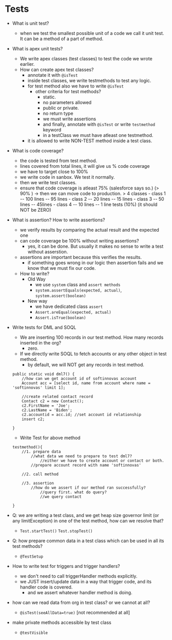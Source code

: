# Tests

- What is unit test?
    - when we test the smallest possible unit of a code we call it unit test. It can be a method of a part of method.
- What is apex unit tests?
    - We write apex classes (test classes) to test the code we wrote earlier.
    - How can create apex test classes?
        - annotate it with `@isTest`
        - inside test classes, we write testmethods to test any logic.
        - for test method also we have to write `@isTest`
            - other criteria for test methods?
                - static. 
                - no parameters allowed
                - public or private.
                - no return type
                - we must write assertions
                - and finally, annotate with `@isTest` or write `testmethod` keyword
                - in a testClass we must have atleast one testmethod.
        - it is allowed to write NON-TEST method inside a test class.
- What is code coverage?
    - the code is tested from test method. 
    - lines covered from total lines, it will give us % code coverage
    - we have to target close to 100%
    - we write code in sanbox. We test it normally.
    - then we write test classes.
    - ensure that code coverage is atleast 75% (salesforce says so.) (> 90% )
        -> then we can move code to production. 
            > 4 classes
                - class 1 -- 100 lines -- 95 lines
                - class 2 -- 20 lines -- 15 lines
                - class 3 -- 50 lines -- 45lines
                - class 4 -- 10 lines -- 1 line tests (10%) (it should NOT be ZERO)
- What is assertion? How to write assertions?
    - we verify results by comparing the actual result and the expected one
    - can code coverage be 100% without writing assertions?
        - yes, it can be done. But usually it makes no sense to write a test without asserstion.
    - assertions are important because this verifies the results.
        - if something goes wrong in our logic then assertion fails and we know that we must fix our code.
    - How to write?
        - Old Way
            - we use `system` class and `assert methods`
            - `system.assertEquals(expected, actual)`, `system.assert(boolean)`
        - New way
            - we have dedicated class `assert`
            - `Assert.areEqual(expected, actual)`
            - `Assert.isTrue(boolean)`
- Write tests for DML and SOQL
    - We are inserting 100 records in our test method. How many records inserted in the org?
        - zero.
    - If we directly write SOQL to fetch accounts or any other object in test method. 
        - by default, we will NOT get any records in test method.
    ~~~
    public static void dml7() {
        //how can we get account id of softinnovas account
        Account acc = [select id, name from account where name = 'softinnovas' limit 1];

        //create related contact record
        Contact c2 = new Contact();
        c2.FirstName = 'Joe';
        c2.LastName = 'Biden';
        c2.accountid = acc.id; //set account id relationship
        insert c2;
        
    }
    ~~~
    - Write Test for above method
    ~~~
    testmethod(){
        //1. prepare data
            //what data we need to prepare to test dml7?
                //either we have to create account or contact or both. 
            //prepare account record with name 'softinnovas'

        //2. call method

        //3. assertion
            //how do we assert if our method ran successfully?
                //query first. what do query?
                //we query contact

    }
    ~~~
            
- Q: we are writing a test class, and we get heap size governor limit (or any limitException) in one of the test method, how can we resolve that?
    - `Test.startTest()` `Test.stopTest()`
- Q: how prepare common data in a test class which can be used in all its test methods?
    - `@TestSetup`

- How to write test for triggers and trigger handlers?
    - we don't need to call triggerHandler methods explicitly.
    - we JUST insert/update data in a way that trigger code, and its handler code is covered.
        - and we assert whatever handler method is doing.

- how can we read data from org in test class? or we cannot at all?
    - `@isTest(seeAllData=true)` [not recommended at all]
- make private methods accessible by test class
    - `@testVisible`
